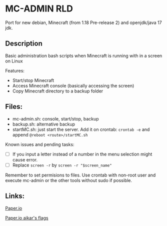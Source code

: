 # MC-ADMIN RLD

Port for new debian, Minecraft (from 1.18 Pre-release 2) and openjdk/java 17 jdk.

## Description
Basic administration bash scripts when Minecraft is running with in a screen on Linux

Features:
* Start/stop Minecraft
* Access Minecraft console (basically accessing the screen)
* Copy Minecraft directory to a backup folder

## Files:
* mc-admin.sh: console, start/stop, backup
* backup.sh: alternative backup
* startMC.sh: just start the server. Add it on crontab: `crontab -e` and append `@reboot <route>/startMC.sh`

Known issues and pending tasks:
- [ ] If you input a letter instead of a number in the menu selection might cause error.
- [ ] Replace `screen -r` by `screen -r "$screen_name"`

Remember to set permisions to files. Use crontab with non-root user and execute mc-admin or the other tools without sudo if possible.

## Links:
[Paper.io](https://papermc.io/downloads)

[Paper.io aikar's flags](https://docs.papermc.io/paper/aikars-flags)
